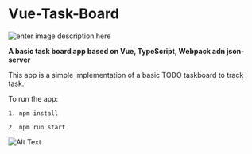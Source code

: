 # Vue-Task-Board

  ![enter image description here](https://miro.medium.com/max/836/1*JdIjLO1YlxkjAeQ8zAEcrg.png)

**A basic task board app based on Vue, TypeScript, Webpack adn json-server**

  
  

This app is a simple implementation of a basic TODO taskboard to track task.

  

To run the app:

    1. npm install
    
    2. npm run start

  

![Alt Text](https://media.giphy.com/media/4NiFa9oi61NDTwCaG5/giphy.gif)